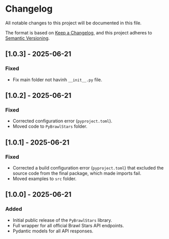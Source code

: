 # Changelog

All notable changes to this project will be documented in this file.

The format is based on [Keep a Changelog](https://keepachangelog.com/en/1.0.0/),
and this project adheres to [Semantic Versioning](https://semver.org/spec/v2.0.0.html).

## [1.0.3] - 2025-06-21

### Fixed
- Fix main folder not havinh `__init__.py` file.

## [1.0.2] - 2025-06-21

### Fixed
- Corrected configuration error (`pyproject.toml`).
- Moved code to `PyBrawlStars` folder.

## [1.0.1] - 2025-06-21

### Fixed
- Corrected a build configuration error (`pyproject.toml`) that excluded the source code from the final package, which made imports fail.
- Moved examples to `src` folder.

## [1.0.0] - 2025-06-21

### Added
- Initial public release of the `PyBrawlStars` library.
- Full wrapper for all official Brawl Stars API endpoints.
- Pydantic models for all API responses.